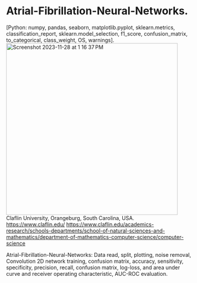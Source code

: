 # Atrial-Fibrillation-Neural-Networks.
[Python: numpy, pandas, seaborn, matplotlib.pyplot, sklearn.metrics, classification_report, sklearn.model_selection, f1_score, confusion_matrix, to_categorical, class_weight, OS, warnings].
<img width="462" alt="Screenshot 2023-11-28 at 1 16 37 PM" src="https://github.com/spawar2/Atrial-Fibrillation-Neural-Networks/assets/25118302/1d4af83c-8d47-4eb3-ace8-40be28352efc">
Claflin University, Orangeburg, South Carolina, USA. 
https://www.claflin.edu/
https://www.claflin.edu/academics-research/schools-departments/school-of-natural-sciences-and-mathematics/department-of-mathematics-computer-science/computer-science

Atrial-Fibrillation-Neural-Networks: Data read, split, plotting, noise removal, Convolution 2D network training, confusion matrix, accuracy, sensitivity, specificity, precision, recall, confusion matrix, log-loss, and area under curve and receiver operating characteristic, AUC-ROC evaluation.
